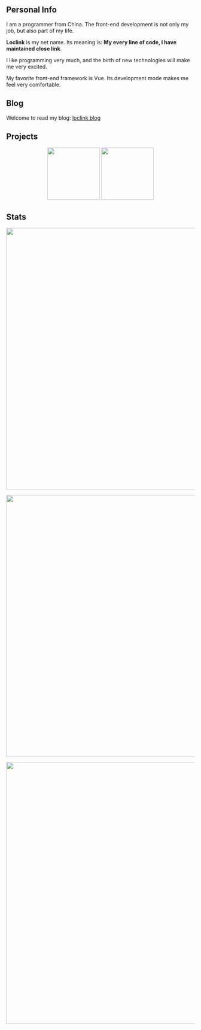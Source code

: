 

## Personal Info



I am a programmer from China. The front-end development is not only my job, but also part of my life.

**Loclink** is my net name. Its meaning is: **My every line of code, I have maintained close link**.

I like programming very much, and the birth of new technologies will make me very excited.

My favorite front-end framework is Vue. Its development mode makes me feel very comfortable.

## Blog

Welcome to read my blog: [loclink blog](https://loclink.cn)

## Projects
<p align="center">
  <a href="https://github.com/oh-my-live2d/oh-my-live2d"><img src="https://github-readme-stats.vercel.app/api/pin/?username=oh-my-live2d&repo=oh-my-live2d&theme=dark" height="140px"/><a/>
    <a href="https://github.com/oh-my-live2d/vuepress-plugin-oh-my-live2d"><img src="https://github-readme-stats.vercel.app/api/pin/?username=oh-my-live2d&repo=vuepress-plugin-oh-my-live2d&theme=dark" height="140px"/><a/>
<p/>

## Stats

<p align="center">
  <a href="https://github.com/loclink/loclink">
    <img align="center" src="https://streak-stats.demolab.com?user=loclink&theme=dark" width="700px"/>
  <a/>
</p>
<p align="center">
   <a href="https://github.com/loclink/loclink">
    <img src="https://github-readme-stats.vercel.app/api?username=loclink&theme=dark&show_icons=true" width="700px" />
  <a/>
</p>
  <p align="center">
    <a href="https://github.com/loclink/loclink">
    <img src="https://github-readme-stats.vercel.app/api/top-langs/?username=loclink&theme=dark" width="700px"  />
  <a/>
</p>



